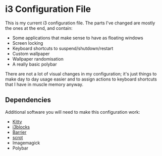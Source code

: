 # i3 Configuration File

This is my current i3 configuration file. The parts I've changed are mostly the ones at the end, and contain:

* Some applications that make sense to have as floating windows
* Screen locking
* Keyboard shortcuts to suspend/shutdown/restart
* Custom wallpaper
* Wallpaper randomisation
* A really basic polybar

There are not a lot of visual changes in my configuration; it's just things to make day to day usage easier and to assign actions to keyboard shortcuts that I have in muscle memory anyway.

## Dependencies

Additional software you will need to make this configuration work:

* [Kitty](https://sw.kovidgoyal.net/kitty/)
* [i3blocks](https://vivien.github.io/i3blocks/)
* [Barrier](https://github.com/debauchee/barrier)
* [scrot](https://github.com/dreamer/scrot)
* Imagemagick
* Polybar
